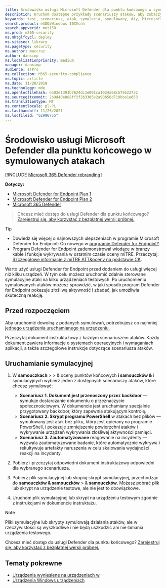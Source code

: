```yaml
---
title: Środowisko usługi Microsoft Defender dla punktu końcowego w symulowanych atakach
description: Uruchom dostępne przykłady scenariuszy ataków, aby zobaczyć, jak usługa Microsoft Defender dla punktu końcowego może wykrywać, badać naruszenia i reagować na nie.
keywords: test, scenariusz, atak, symulacja, symulowany, diy, Microsoft Defender for Endpoint
search.product: eADQiWindows 10XVcnh
search.appverid: met150
ms.prod: m365-security
ms.mktglfcycl: deploy
ms.sitesec: library
ms.pagetype: security
ms.author: maccruz
author: dansimp
ms.localizationpriority: medium
manager: dansimp
audience: ITPro
ms.collection: M365-security-compliance
ms.topic: article
ms.date: 11/20/2018
ms.technology: mde
ms.openlocfilehash: da02e1391b7624dc3e091ca1024a68c5756227a2
ms.sourcegitcommit: 2b9d40e888ff2f2b3385e2a90b50d719bba1e653
ms.translationtype: MT
ms.contentlocale: pl-PL
ms.lasthandoff: 11/25/2021
ms.locfileid: "62996755"
---
```

# <a name="experience-microsoft-defender-for-endpoint-through-simulated-attacks"></a>Środowisko usługi Microsoft Defender dla punktu końcowego w symulowanych atakach 

[!INCLUDE [Microsoft 365 Defender rebranding](../../includes/microsoft-defender.md)]

**Dotyczy:**
- [Microsoft Defender for Endpoint Plan 1](https://go.microsoft.com/fwlink/?linkid=2154037)
- [Microsoft Defender for Endpoint Plan 2](https://go.microsoft.com/fwlink/?linkid=2154037)
- [Microsoft 365 Defender](https://go.microsoft.com/fwlink/?linkid=2118804)


> Chcesz mieć dostęp do usługi Defender dla punktu końcowego? [Zarejestruj się, aby korzystać z bezpłatnej wersji próbnej.](https://signup.microsoft.com/create-account/signup?products=7f379fee-c4f9-4278-b0a1-e4c8c2fcdf7e&ru=https://aka.ms/MDEp2OpenTrial?ocid=docs-wdatp-attacksimulations-abovefoldlink)

> [!TIP]
>
> - Dowiedz się więcej o najnowszych ulepszeniach w programie Microsoft Defender for Endpoint: Co nowego w [programie Defender for Endpoint?](https://cloudblogs.microsoft.com/microsoftsecure/2018/11/15/whats-new-in-windows-defender-atp/).
> - Program Defender for Endpoint zademonstrował wiodące w branży kable i funkcje wykrywania w ostatnim czasie oceny miTRE. Przeczytaj: [Szczegółowe informacje z miTRE ATT&oceny na podstawie CK](https://cloudblogs.microsoft.com/microsoftsecure/2018/12/03/insights-from-the-mitre-attack-based-evaluation-of-windows-defender-atp/).

Warto użyć usługi Defender for Endpoint przed dodaniem do usługi więcej niż kilku urządzeń. W tym celu możesz uruchomić zdalnie sterowane symulacyjne ataki na kilku urządzeniach testowych. Po uruchomieniu symulowanych ataków możesz sprawdzić, w jaki sposób program Defender for Endpoint pokazuje złośliwą aktywność i zbadać, jak umożliwia skuteczną reakcję.

## <a name="before-you-begin"></a>Przed rozpoczęciem

Aby uruchomić dowolną z podanych symulowań, potrzebujesz co najmniej [jednego urządzenia uruchamianego na urządzeniu.](onboard-configure.md)

Przeczytaj dokument instruktażowy z każdym scenariuszem ataków. Każdy dokument zawiera informacje o systemach operacyjnych i wymaganiach aplikacji, a także szczegółowe instrukcje dotyczące scenariusza ataków.

## <a name="run-a-simulation"></a>Uruchamianie symulacyjnej

1. W **samouczkach** \>  \> & oceny punktów końcowych **i samouczków &** i symulacyjnych wybierz jeden z dostępnych scenariuszy ataków, które chcesz symulować:
   - **Scenariusz 1. Dokument jest przenoszony przez backdoor** — symuluje dostarczanie dokumentu o przeznaczycie społecznościowym. W dokumencie jest uruchamiany specjalnie przygotowany backdoor, który zapewnia atakującym kontrolę.
   - **Scenariusz 2. Skrypt programu PowerShell** w atakach bez plików — symulowany jest atak bez pliku, który jest opierany na programie PowerShell, i pokazuje zmniejszenie powierzchni ataków i wykrywanie urządzeń wykrywania złośliwej aktywności pamięci.
   - **Scenariusz 3. Zautomatyzowane** reagowanie na incydenty — wyzwala zautomatyzowane badanie, które automatycznie wykrywa i rekultywuje artefakty naruszenia w celu skalowania wydajności reakcji na incydenty.

2. Pobierz i przeczytaj odpowiedni dokument instruktażowy odpowiedni dla wybranego scenariusza.

3. Pobierz plik symulacyjnej lub skopiuj skrypt symulacyjnej, przechodząc do **samouczków & samouczków** \> & **samouczków**. Możesz pobrać plik lub skrypt na urządzenie testowe, ale nie jest to obowiązkowe.

4. Uruchom plik symulacyjnej lub skrypt na urządzeniu testowym zgodnie z instrukcjami w dokumencie instruktażu.

> [!NOTE]
> Pliki symulacyjne lub skrypty symulowają działania ataków, ale w rzeczywistości są wyszkodliwe i nie będą uszkodzić ani nie łamania urządzenia testowego.
>
> Chcesz mieć dostęp do usługi Defender dla punktu końcowego? [Zarejestruj się, aby korzystać z bezpłatnej wersji próbnej.](https://signup.microsoft.com/create-account/signup?products=7f379fee-c4f9-4278-b0a1-e4c8c2fcdf7e&ru=https://aka.ms/MDEp2OpenTrial?ocid=docs-wdatp-attacksimulations-belowfoldlink)

## <a name="related-topics"></a>Tematy pokrewne

- [Urządzenia wyniesiene na urządzeniach w](onboard-configure.md)
- [Urządzenia Windows urządzeniach](configure-endpoints.md)
